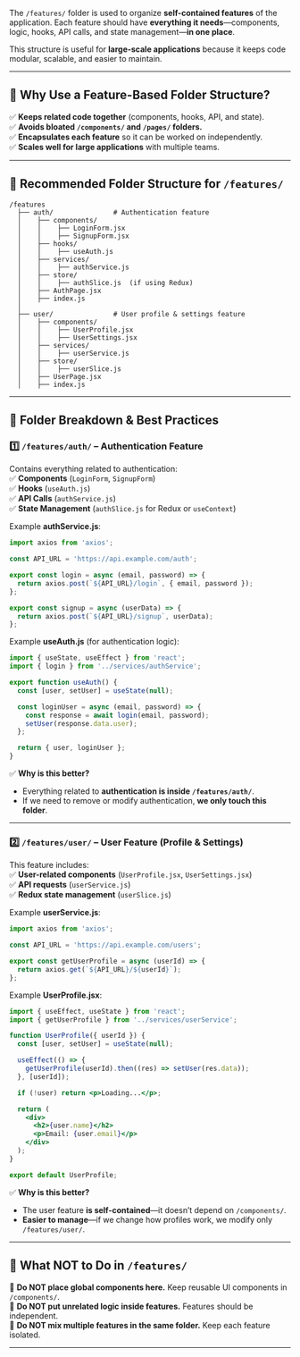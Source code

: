 The `/features/` folder is used to organize **self-contained features** of the application. Each feature should have **everything it needs**—components, logic, hooks, API calls, and state management—**in one place**.

This structure is useful for **large-scale applications** because it keeps code modular, scalable, and easier to maintain.

---

## **📌 Why Use a Feature-Based Folder Structure?**

✅ **Keeps related code together** (components, hooks, API, and state).  
✅ **Avoids bloated `/components/` and `/pages/` folders.**  
✅ **Encapsulates each feature** so it can be worked on independently.  
✅ **Scales well for large applications** with multiple teams.

---

## **📂 Recommended Folder Structure for `/features/`**

```
/features
  ├── auth/               # Authentication feature
  │    ├── components/
  │    │    ├── LoginForm.jsx
  │    │    ├── SignupForm.jsx
  │    ├── hooks/
  │    │    ├── useAuth.js
  │    ├── services/
  │    │    ├── authService.js
  │    ├── store/
  │    │    ├── authSlice.js  (if using Redux)
  │    ├── AuthPage.jsx
  │    ├── index.js
  │
  ├── user/               # User profile & settings feature
  │    ├── components/
  │    │    ├── UserProfile.jsx
  │    │    ├── UserSettings.jsx
  │    ├── services/
  │    │    ├── userService.js
  │    ├── store/
  │    │    ├── userSlice.js
  │    ├── UserPage.jsx
  │    ├── index.js
```

---

## **📂 Folder Breakdown & Best Practices**

### **1️⃣ `/features/auth/` – Authentication Feature**

Contains everything related to authentication:  
✅ **Components** (`LoginForm`, `SignupForm`)  
✅ **Hooks** (`useAuth.js`)  
✅ **API Calls** (`authService.js`)  
✅ **State Management** (`authSlice.js` for Redux or `useContext`)

Example **authService.js**:

```js
import axios from 'axios';

const API_URL = 'https://api.example.com/auth';

export const login = async (email, password) => {
  return axios.post(`${API_URL}/login`, { email, password });
};

export const signup = async (userData) => {
  return axios.post(`${API_URL}/signup`, userData);
};
```

Example **useAuth.js** (for authentication logic):

```js
import { useState, useEffect } from 'react';
import { login } from '../services/authService';

export function useAuth() {
  const [user, setUser] = useState(null);

  const loginUser = async (email, password) => {
    const response = await login(email, password);
    setUser(response.data.user);
  };

  return { user, loginUser };
}
```

✅ **Why is this better?**

- Everything related to **authentication is inside `/features/auth/`**.
- If we need to remove or modify authentication, **we only touch this folder**.

---

### **2️⃣ `/features/user/` – User Feature (Profile & Settings)**

This feature includes:  
✅ **User-related components** (`UserProfile.jsx`, `UserSettings.jsx`)  
✅ **API requests** (`userService.js`)  
✅ **Redux state management** (`userSlice.js`)

Example **userService.js**:

```js
import axios from 'axios';

const API_URL = 'https://api.example.com/users';

export const getUserProfile = async (userId) => {
  return axios.get(`${API_URL}/${userId}`);
};
```

Example **UserProfile.jsx**:

```jsx
import { useEffect, useState } from 'react';
import { getUserProfile } from '../services/userService';

function UserProfile({ userId }) {
  const [user, setUser] = useState(null);

  useEffect(() => {
    getUserProfile(userId).then((res) => setUser(res.data));
  }, [userId]);

  if (!user) return <p>Loading...</p>;

  return (
    <div>
      <h2>{user.name}</h2>
      <p>Email: {user.email}</p>
    </div>
  );
}

export default UserProfile;
```

✅ **Why is this better?**

- The user feature **is self-contained**—it doesn’t depend on `/components/`.
- **Easier to manage**—if we change how profiles work, we modify only `/features/user/`.

---

## **🛑 What NOT to Do in `/features/`**

🚫 **Do NOT place global components here.** Keep reusable UI components in `/components/`.  
🚫 **Do NOT put unrelated logic inside features.** Features should be independent.  
🚫 **Do NOT mix multiple features in the same folder.** Keep each feature isolated.

---
